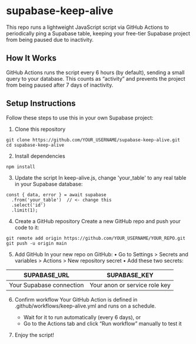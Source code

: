 # supabase-keep-alive
This repo runs a lightweight JavaScript script via GitHub Actions to periodically ping a Supabase table, keeping your free-tier Supabase project from being paused due to inactivity.

## How It Works
GitHub Actions runs the script every 6 hours (by default), sending a small query to your database. This counts as “activity” and prevents the project from being paused after 7 days of inactivity.

## Setup Instructions
Follow these steps to use this in your own Supabase project:

1. Clone this repository
```shell
git clone https://github.com/YOUR_USERNAME/supabase-keep-alive.git
cd supabase-keep-alive
```

2. Install dependencies
```shell
npm install
```

3. Update the script
  In keep-alive.js, change 'your_table' to any real table in your Supabase database:
```shell
const { data, error } = await supabase
  .from('your_table')  // <- change this
  .select('id')
  .limit(1);
```

4. Create a GitHub repository
  Create a new GitHub repo and push your code to it:
```shell
git remote add origin https://github.com/YOUR_USERNAME/YOUR_REPO.git
git push -u origin main
```

5. Add GitHub
In your new repo on GitHub:
	•	Go to Settings > Secrets and variables > Actions > New repository secret
	•	Add these two secrets:

| SUPABASE_URL| SUPABASE_KEY|
|----------|----------|
| Your Supabase connection | Your anon or service role key|

6. Confirm workflow
Your GitHub Action is defined in .github/workflows/keep-alive.yml and runs on a schedule.

	-	Wait for it to run automatically (every 6 days), or
	-	Go to the Actions tab and click “Run workflow” manually to test it

7. Enjoy the script!
